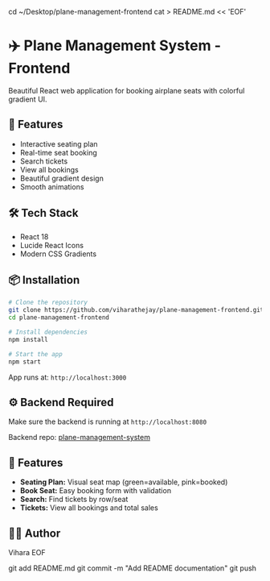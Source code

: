 cd ~/Desktop/plane-management-frontend
cat > README.md << 'EOF'
# ✈️ Plane Management System - Frontend

Beautiful React web application for booking airplane seats with colorful gradient UI.

## 🎨 Features
- Interactive seating plan
- Real-time seat booking
- Search tickets
- View all bookings
- Beautiful gradient design
- Smooth animations

## 🛠️ Tech Stack
- React 18
- Lucide React Icons
- Modern CSS Gradients

## 📦 Installation
```bash
# Clone the repository
git clone https://github.com/viharathejay/plane-management-frontend.git
cd plane-management-frontend

# Install dependencies
npm install

# Start the app
npm start
```

App runs at: `http://localhost:3000`

## ⚙️ Backend Required
Make sure the backend is running at `http://localhost:8080`

Backend repo: [plane-management-system](https://github.com/viharathejay/plane-management-system)

## 🎯 Features
- **Seating Plan:** Visual seat map (green=available, pink=booked)
- **Book Seat:** Easy booking form with validation
- **Search:** Find tickets by row/seat
- **Tickets:** View all bookings and total sales

## 👨‍💻 Author
Vihara
EOF

git add README.md
git commit -m "Add README documentation"
git push
